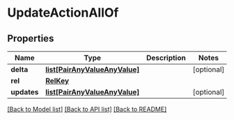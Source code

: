 # UpdateActionAllOf

## Properties
Name | Type | Description | Notes
------------ | ------------- | ------------- | -------------
**delta** | [**list[PairAnyValueAnyValue]**](PairAnyValueAnyValue.md) |  | [optional] 
**rel** | [**RelKey**](RelKey.md) |  | 
**updates** | [**list[PairAnyValueAnyValue]**](PairAnyValueAnyValue.md) |  | [optional] 

[[Back to Model list]](../README.md#documentation-for-models) [[Back to API list]](../README.md#documentation-for-api-endpoints) [[Back to README]](../README.md)


